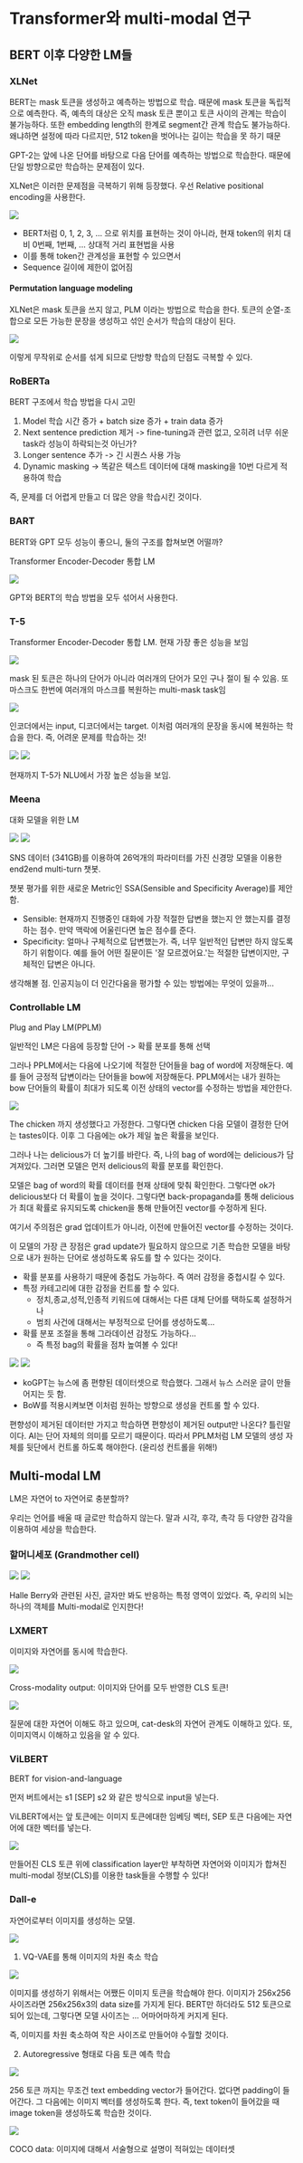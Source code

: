 # Transformer와 multi-modal 연구

## BERT 이후 다양한 LM들

### XLNet

BERT는 mask 토큰을 생성하고 예측하는 방법으로 학습. 때문에 mask 토큰을 독립적으로 예측한다. 즉, 예측의 대상은 오직 mask 토큰 뿐이고 토큰 사이의 관계는 학습이 불가능하다. 또한 embedding length의 한계로 segment간 관계 학습도 불가능하다. 왜냐하면 설정에 따라 다르지만, 512 token을 벗어나는 길이는 학습을 못 하기 때문

GPT-2는 앞에 나온 단어를 바탕으로 다음 단어를 예측하는 방법으로 학습한다. 때문에 단일 방향으로만 학습하는 문제점이 있다.

XLNet은 이러한 문제점을 극복하기 위해 등장했다. 우선 Relative positional encoding을 사용한다.

![](011.png)

- BERT처럼 0, 1, 2, 3, ... 으로 위치를 표현하는 것이 아니라, 현재 token의 위치 대비 0번째, 1번째, ... 상대적 거리 표현법을 사용
- 이를 통해 token간 관계성을 표현할 수 있으면서
- Sequence 길이에 제한이 없어짐

#### Permutation language modeling

XLNet은 mask 토큰을 쓰지 않고, PLM 이라는 방법으로 학습을 한다. 토큰의 순열-조합으로 모든 가능한 문장을 생성하고 섞인 순서가 학습의 대상이 된다.

![](012.png)

이렇게 무작위로 순서를 섞게 되므로 단방향 학습의 단점도 극복할 수 있다.

### RoBERTa

BERT 구조에서 학습 방법을 다시 고민

1. Model 학습 시간 증가 + batch size 증가 + train data 증가
2. Next sentence prediction 제거 -> fine-tuning과 관련 없고, 오히려 너무 쉬운 task라 성능이 하락되는것 아닌가?
3. Longer sentence 추가 -> 긴 시퀀스 사용 가능
4. Dynamic masking -> 똑같은 텍스트 데이터에 대해 masking을 10번 다르게 적용하여 학습

즉, 문제를 더 어렵게 만들고 더 많은 양을 학습시킨 것이다.

### BART

BERT와 GPT 모두 성능이 좋으니, 둘의 구조를 합쳐보면 어떨까?

Transformer Encoder-Decoder 통합 LM

![](013.png)

GPT와 BERT의 학습 방법을 모두 섞어서 사용한다.

### T-5

Transformer Encoder-Decoder 통합 LM. 현재 가장 좋은 성능을 보임

![](014.png)

mask 된 토큰은 하나의 단어가 아니라 여러개의 단어가 모인 구나 절이 될 수 있음. 또 마스크도 한번에 여러개의 마스크를 복원하는 multi-mask task임

![](015.png)

인코더에서는 input, 디코더에서는 target. 이처럼 여러개의 문장을 동시에 복원하는 학습을 한다. 즉, 어려운 문제를 학습하는 것!

![](016-0.png)
![](016.png)

현재까지 T-5가 NLU에서 가장 높은 성능을 보임.

### Meena

대화 모델을 위한 LM

![](017.png)
![](018.png)

SNS 데이터 (341GB)를 이용하여 26억개의 파라미터를 가진 신경망 모델을 이용한 end2end multi-turn 챗봇.

챗봇 평가를 위한 새로운 Metric인 SSA(Sensible and Specificity Average)를 제안함.

- Sensible: 현재까지 진행중인 대화에 가장 적절한 답변을 했는지 안 했는지를 결정하는 점수. 만약 맥락에 어울린다면 높은 점수를 준다.
- Specificity: 얼마나 구체적으로 답변했는가. 즉, 너무 일반적인 답변만 하지 않도록 하기 위함이다. 예를 들어 어떤 질문이든 '잘 모르겠어요.'는 적절한 답변이지만, 구체적인 답변은 아니다.

생각해볼 점. 인공지능이 더 인간다움을 평가할 수 있는 방법에는 무엇이 있을까...

### Controllable LM

Plug and Play LM(PPLM)

일반적인 LM은 다음에 등장할 단어 -> 확률 분포를 통해 선택

그러나 PPLM에서는 다음에 나오기에 적절한 단어들을 bag of word에 저장해둔다. 예를 들어 긍정적 답변이라는 단어들을 bow에 저장해둔다. PPLM에서는 내가 원하는 bow 단어들의 확률이 최대가 되도록 이전 상태의 vector를 수정하는 방법을 제안한다.

![](019.png)

The chicken 까지 생성했다고 가정한다. 그렇다면 chicken 다음 모델이 결정한 단어는 tastes이다. 이후 그 다음에는 ok가 제일 높은 확률을 보인다.

그러나 나는 delicious가 더 높기를 바란다. 즉, 나의 bag of word에는 delicious가 담겨져있다. 그러면 모델은 먼저 delicious의 확률 분포를 확인한다.

모델은 bag of word의 확률 데이터를 현재 상태에 맞춰 확인한다. 그렇다면 ok가 delicious보다 더 확률이 높을 것이다. 그렇다면 back-propaganda를 통해 delicious가 최대 확률로 유지되도록 chicken을 통해 만들어진 vector를 수정하게 된다.

여기서 주의점은 grad 업데이트가 아니라, 이전에 만들어진 vector를 수정하는 것이다.

이 모델의 가장 큰 장점은 grad update가 필요하지 않으므로 기존 학습한 모델을 바탕으로 내가 원하는 단어로 생성하도록 유도를 할 수 있다는 것이다.

- 확률 분포를 사용하기 때문에 중첩도 가능하다. 즉 여러 감정을 중첩시킬 수 있다.
- 특정 카테고리에 대한 감정을 컨트롤 할 수 있다.
  - 정치,종교,성적,인종적 키워드에 대해서는 다른 대체 단어를 택하도록 설정하거나
  - 범죄 사건에 대해서는 부정적으로 단어를 생성하도록...
- 확률 분포 조절을 통해 그라데이션 감정도 가능하다...
  - 즉 특정 bag의 확률을 점차 높여볼 수 있다!

![](020.png)
![](021.png)

- koGPT는 뉴스에 좀 편향된 데이터셋으로 학습했다. 그래서 뉴스 스러운 글이 만들어지는 듯 함.
- BoW를 적용시켜보면 이처럼 원하는 방향으로 생성을 컨트롤 할 수 있다.

편향성이 제거된 데이터만 가지고 학습하면 편향성이 제거된 output만 나온다? 틀린말이다. AI는 단어 자체의 의미를 모르기 때문이다. 따라서 PPLM처럼 LM 모델의 생성 자체를 뒷단에서 컨트롤 하도록 해야한다. (윤리성 컨트롤을 위해!)

## Multi-modal LM

LM은 자연어 to 자연어로 충분할까?

우리는 언어를 배울 때 글로만 학습하지 않는다. 말과 시각, 후각, 촉각 등 다양한 감각을 이용하여 세상을 학습한다.

### 할머니세포 (Grandmother cell)

![](022.png)
![](023.png)

Halle Berry와 관련된 사진, 글자만 봐도 반응하는 특정 영역이 있었다. 즉, 우리의 뇌는 하나의 객체를 Multi-modal로 인지한다!

### LXMERT

이미지와 자연어를 동시에 학습한다.

![](024.png)

Cross-modality output: 이미지와 단어를 모두 반영한 CLS 토큰!

![](025.png)

질문에 대한 자연어 이해도 하고 있으며, cat-desk의 자연어 관계도 이해하고 있다. 또, 이미지역시 이해하고 있음을 알 수 있다.

### ViLBERT

BERT for vision-and-language

먼저 버트에서는 s1 [SEP] s2 와 같은 방식으로 input을 넣는다.

ViLBERT에서는 앞 토큰에는 이미지 토큰에대한 임베딩 벡터, SEP 토큰 다음에는 자연어에 대한 벡터를 넣는다.

![](026.png)

만들어진 CLS 토큰 위에 classification layer만 부착하면 자연어와 이미지가 합쳐진 multi-modal 정보(CLS)를 이용한 task들을 수행할 수 있다!

### Dall-e

자연어로부터 이미지를 생성하는 모델.

![](027.png)

1. VQ-VAE를 통해 이미지의 차원 축소 학습

![](028.png)

이미지를 생성하기 위해서는 어쨌든 이미지 토큰을 학습해야 한다. 이미지가 256x256 사이즈라면 256x256x3의 data size를 가지게 된다. BERT만 하더라도 512 토큰으로 되어 있는데, 그렇다면 모델 사이즈는 ... 어마어마하게 커지게 된다.

즉, 이미지를 차원 축소하여 작은 사이즈로 만들어야 수월할 것이다.

2. Autoregressive 형태로 다음 토큰 예측 학습

![](029.png)

256 토큰 까지는 무조건 text embedding vector가 들어간다. 없다면 padding이 들어간다. 그 다음에는 이미지 벡터를 생성하도록 한다. 즉, text token이 들어갔을 때 image token을 생성하도록 학습한 것이다.

![](030.png)

COCO data: 이미지에 대해서 서술형으로 설명이 적혀있는 데이터셋
